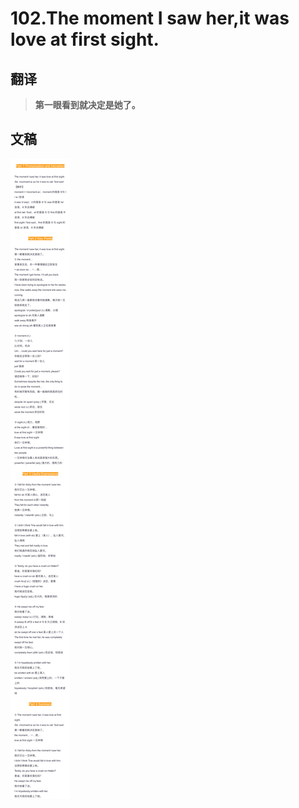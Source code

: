 # 102.The moment I saw her,it was love at first sight.

## 翻译

> **第一眼看到就决定是她了。**

## 文稿

![](img/102.jpg)

